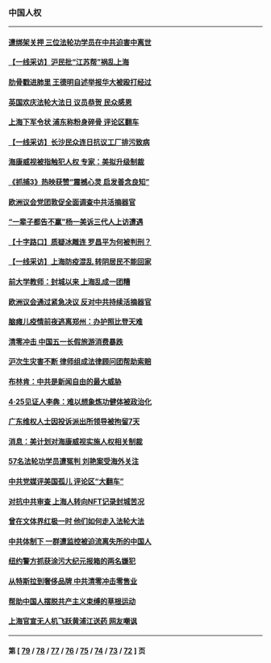 ### 中国人权
---
#### [遭绑架关押 三位法轮功学员在中共迫害中离世](../../pages/ncid278/n13727134.md) 
#### [【一线采访】沪民批“江苏帮”祸乱上海](../../pages/ncid278/n13731242.md) 
#### [肋骨戳进肺里 王德明自述举报华大被殴打经过](../../pages/ncid278/n13730815.md) 
#### [英国欢庆法轮大法日 议员恭贺 民众感恩](../../pages/ncid278/n13730266.md) 
#### [上海下军令状 浦东称粉身碎骨 评论区翻车](../../pages/ncid278/n13729974.md) 
#### [【一线采访】长沙民众连日抗议工厂排污致病](../../pages/ncid278/n13729392.md) 
#### [海康威视被指触犯人权 专家：美拟升级制裁](../../pages/ncid278/n13729009.md) 
#### [《抓捕3》热映获赞“震撼心灵 启发善念良知”](../../pages/ncid278/n13729129.md) 
#### [欧洲议会党团敦促全面调查中共活摘器官](../../pages/ncid278/n13729021.md) 
#### [“一辈子都告不赢”杨一美诉三代人上访遭遇](../../pages/ncid278/n13728969.md) 
#### [【十字路口】质疑冰雕连 罗昌平为何被判刑？](../../pages/ncid278/n13728739.md) 
#### [【一线采访】上海防疫混乱 转阴居民不能回家](../../pages/ncid278/n13728726.md) 
#### [前大学教师：封城以来 上海乱成一团糟](../../pages/ncid278/n13728515.md) 
#### [欧洲议会通过紧急决议 反对中共持续活摘器官](../../pages/ncid278/n13728211.md) 
#### [脑瘫儿疫情前夜逃离郑州：办护照比登天难](../../pages/ncid278/n13728232.md) 
#### [清零冲击 中国五一长假旅游消费暴跌](../../pages/ncid278/n13727808.md) 
#### [沪次生灾害不断 律师组成法律顾问团帮助索赔](../../pages/ncid278/n13727729.md) 
#### [布林肯：中共是新闻自由的最大威胁](../../pages/ncid278/n13727223.md) 
#### [4‧25见证人李犇：难以想象炼功健体被政治化](../../pages/ncid278/n13726951.md) 
#### [广东维权人士因投诉派出所领导被拘留7天](../../pages/ncid278/n13727127.md) 
#### [消息：美计划对海康威视实施人权相关制裁](../../pages/ncid278/n13727090.md) 
#### [57名法轮功学员遭冤判 刘艳案受海外关注](../../pages/ncid278/n13726210.md) 
#### [中共党媒评美国孤儿 评论区“大翻车”](../../pages/ncid278/n13726953.md) 
#### [对抗中共审查 上海人转向NFT记录封城苦况](../../pages/ncid278/n13726776.md) 
#### [曾在文体界红极一时 他们如何走入法轮大法](../../pages/ncid278/n13725670.md) 
#### [中共体制下 一群遭监控被迫流离失所的中国人](../../pages/ncid278/n13725531.md) 
#### [纽约警方抓获涂污大纪元报箱的两名嫌犯](../../pages/ncid278/n13725794.md) 
#### [从特斯拉到奢侈品牌 中共清零冲击零售业](../../pages/ncid278/n13725698.md) 
#### [帮助中国人摆脱共产主义束缚的草根运动](../../pages/ncid278/n13725532.md) 
#### [上海官宣无人机飞跃黄浦江送药 网友嘲讽](../../pages/ncid278/n13725468.md) 

---
#### 第 [ [79](./79.md) / [78](./78.md) / [77](./77.md) / [76](./76.md) / [75](./75.md) / [74](./74.md) / [73](./73.md) / [72](./72.md) ] 页
